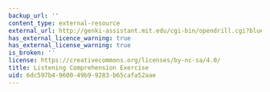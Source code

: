 ```yaml
---
backup_url: ''
content_type: external-resource
external_url: http://genki-assistant.mit.edu/cgi-bin/opendrill.cgi?blueprintid=369
has_external_licence_warning: true
has_external_license_warning: true
is_broken: ''
license: https://creativecommons.org/licenses/by-nc-sa/4.0/
title: Listening Comprehension Exercise
uid: 6dc597b4-9600-49b9-9283-b65cafa52aae
---
```

